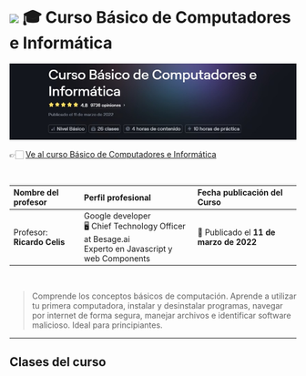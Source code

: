 
# <img width="32px" src="https://static.platzi.com/media/achievements/piezas-computacion-basica_badge-930099c0-50d7-45ae-8043-802170eb5d55.png"/> 🎓 Curso Básico de Computadores e Informática

<img src="./banners-cursos/curso02.jpg"/>

  <br/>

  👉🏻 [Ve al curso Básico de Computadores e Informática](https://platzi.com/cursos/computacion-basica)
  
  <br/>

  | Nombre del profesor | Perfil profesional | Fecha publicación del Curso |
  | :--- | :--- | :--- |
  | Profesor: **Ricardo Celis** | Google developer <br/> 🖥️ Chief Technology Officer at Besage.ai <br/> Experto en Javascript y web Components | 📅 Publicado el **11 de marzo de 2022** |
  
  <br/>


> Comprende los conceptos básicos de computación. Aprende a utilizar tu primera computadora, instalar y desinstalar programas, navegar por internet de forma segura, manejar archivos e identificar software malicioso. Ideal para principiantes.

---

## Clases del curso

